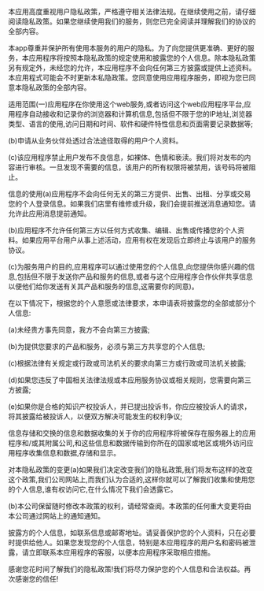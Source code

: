 本应用高度重视用户隐私政策，严格遵守相关法律法规。在继续使用之前，请仔细阅读隐私政策。如果您继续使用我们的服务，则您已完全阅读并理解我们的协议的全部内容。

本app尊重并保护所有使用本服务的用户的隐私。为了向您提供更准确、更好的服务，本应用程序将按照本隐私政策的规定使用和披露您的个人信息。除本隐私政策另有规定外，未经您的允许，本应用程序不会向任何第三方披露或提供上述资料。本应用程式可能会不时更新本私隐政策。您同意使用应用程序服务，即视为您已同意本隐私政策的全部内容。

适用范围(一)应用程序在你使用这个web服务,或者访问这个web应用程序平台,应用程序自动接收和记录你的浏览器和计算机信息,包括但不限于您的IP地址,浏览器类型、语言的使用,访问日期和时间、软件和硬件特性信息和页面需要记录数据等;

(b)申请从业务伙伴处透过合法途径取得的用户个人资料。

(c)该应用程序禁止用户发布不良信息，如裸体、色情和亵渎。我们将对发布的内容进行审核。一旦发现不需要的信息，该用户的所有权限将被禁用，该号码将被阻止。

信息的使用(a)应用程序不会向任何无关的第三方提供、出售、出租、分享或交易您的个人登录信息。如果我们店里有维修或升级，我们会提前推送消息通知您。请允许此应用消息提前通知。

(b)应用程序不允许任何第三方以任何方式收集、编辑、出售或传播您的个人资料。如果应用平台用户从事上述活动，应用有权在发现后立即终止与该用户的服务协议。

(c)为服务用户的目的,应用程序可以通过使用您的个人信息,向您提供你感兴趣的信息,包括但不限于发送你产品和服务的信息,或者与这个应用程序合作伙伴共享信息以便他们给你发送有关其产品和服务的信息,这需要你的同意)。

在以下情况下，根据您的个人意愿或法律要求，本申请表将披露您的全部或部分个人信息:

(a)未经贵方事先同意，我方不会向第三方披露;

(b)为提供您要求的产品和服务，必须与第三方共享您的个人信息;

(c)根据法律有关规定或行政或司法机关的要求向第三方或行政或司法机关披露;

(d)如果您违反了中国相关法律法规或本应用服务协议或相关规则，您需要向第三方披露;

(e)如果你是合格的知识产权投诉人，并已提出投诉书，你应应被投诉人的请求，将其披露给被投诉人，以便双方解决可能发生的权利争议;

信息存储和交换的信息和数据收集的关于你的应用程序将被保存在服务器上的应用程序和/或其附属公司,和这些信息和数据传输到你所在的国家或地区或境外访问应用程序收集信息和数据,存储和显示。

对本隐私政策的变更(a)如果我们决定改变我们的隐私政策,我们将发布这样的改变这个政策,我们公司网站上,而我们认为合适的,这样你就可以了解我们收集和使用您的个人信息,谁有权访问它,在什么情况下我们会透露它。

(b)本公司保留随时修改本政策的权利，请经常查阅。本政策的任何重大变更将由本公司通过网站上的通知通知。

披露方的个人信息，如联系信息或邮寄地址。请妥善保护您的个人资料，只在必要时提供给他人。如果您发现您的个人信息，特别是本应用程序的用户名和密码被泄露，请立即联系本应用程序的客服，以便本应用程序采取相应措施。

感谢您花时间了解我们的隐私政策!我们将尽力保护您的个人信息和合法权益。再次感谢您的信任!
